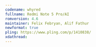 ```yaml
---
codename: whyred
fullname: Redmi Note 5 Pro/AI
romversion: 4.6
maintainer: Felix Febryan, Alif Fathur
newformat: true
pling: https://www.pling.com/p/1410838/
xdathread:
---
```

